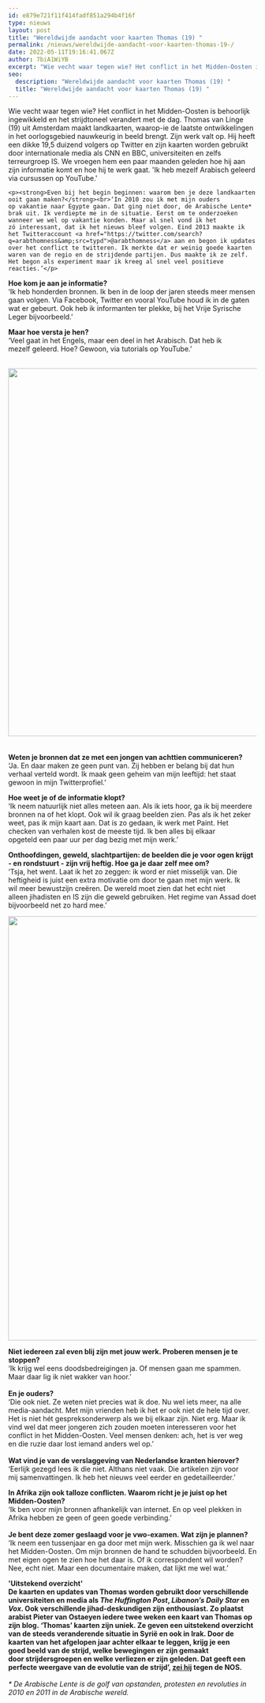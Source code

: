 ```yaml
---
id: e879e721f11f414fadf851a294b4f16f
type: nieuws
layout: post
title: "Wereldwijde aandacht voor kaarten Thomas (19) "
permalink: /nieuws/wereldwijde-aandacht-voor-kaarten-thomas-19-/
date: 2022-05-11T19:16:41.067Z
author: 7biA1WiYB
excerpt: "Wie vecht waar tegen wie? Het conflict in het Midden-Oosten is behoorlijk ingewikkeld en het strijdtoneel verandert met de dag. Thomas van Linge (19) uit Amsterdam maakt landkaarten, waarop-ie de laatste ontwikkelingen in het oorlogsgebied nauwkeurig in beeld brengt. Zijn werk valt op. Hij heeft een dikke 19,5 duizend volgers op Twitter en zijn kaarten worden gebruikt door internationale media als CNN en BBC, universiteiten en zelfs terreurgroep IS. We vroegen hem een paar maanden geleden hoe hij aan zijn informatie komt en hoe hij te werk gaat. 'Ik heb mezelf Arabisch geleerd via cursussen op YouTube.'  "
seo:
  description: "Wereldwijde aandacht voor kaarten Thomas (19) "
  title: "Wereldwijde aandacht voor kaarten Thomas (19) "
---
```

Wie vecht waar tegen wie? Het conflict in het Midden-Oosten is behoorlijk ingewikkeld en het strijdtoneel verandert met de dag. Thomas van Linge (19) uit Amsterdam maakt landkaarten, waarop-ie de laatste ontwikkelingen in het oorlogsgebied nauwkeurig in beeld brengt. Zijn werk valt op. Hij heeft een dikke 19,5 duizend volgers op Twitter en zijn kaarten worden gebruikt door internationale media als CNN en BBC, universiteiten en zelfs terreurgroep IS. We vroegen hem een paar maanden geleden hoe hij aan zijn informatie komt en hoe hij te werk gaat. 'Ik heb mezelf Arabisch geleerd via cursussen op YouTube.'  

    <p><strong>Even bij het begin beginnen: waarom ben je deze landkaarten ooit gaan maken?</strong><br>‘In 2010 zou ik met mijn ouders op vakantie naar Egypte gaan. Dat ging niet door, de Arabische Lente* brak uit. Ik verdiepte me in de situatie. Eerst om te onderzoeken wanneer we wel op vakantie konden. Maar al snel vond ik het zó interessant, dat ik het nieuws bleef volgen. Eind 2013 maakte ik het Twitteraccount <a href="https://twitter.com/search?q=arabthomness&amp;src=typd">@arabthomness</a> aan en begon ik updates over het conflict te twitteren. Ik merkte dat er weinig goede kaarten waren van de regio en de strijdende partijen. Dus maakte ik ze zelf. Het begon als experiment maar ik kreeg al snel veel positieve reacties.’</p>
<p><strong>Hoe kom je aan je informatie?</strong><br>‘Ik heb honderden bronnen. Ik ben in de loop der jaren steeds meer mensen gaan volgen. Via Facebook, Twitter en vooral YouTube houd ik in de gaten wat er gebeurt. Ook heb ik informanten ter plekke, bij het Vrije Syrische Leger bijvoorbeeld.’</p>
<p><strong>Maar hoe versta je hen?</strong><br>‘Veel gaat in het Engels, maar een deel in het Arabisch. Dat heb ik mezelf geleerd. Hoe? Gewoon, via tutorials op YouTube.’<br><br><div class="media media-element-container media-default"><div id="file-4368" class="file file-image file-image-png">

        
  
  <div class="content">
    <img title="Beeld: @arabthomness" height="562" width="640" style="font-size: 13.0080003738403px; line-height: 20.0063037872314px; height: 746px; width: 850px;" class="media-element file-default" src="https://7dagen.netlify.app/sites/default/files/thomas%201.png" alt="">  </div>

  
</div>
</div><br><br><strong>Weten je bronnen dat ze met een jongen van achttien communiceren?</strong><br>‘Ja. En daar maken ze geen punt van. Zij hebben er belang bij dat hun verhaal verteld wordt. Ik maak geen geheim van mijn leeftijd: het staat gewoon in mijn Twitterprofiel.’
<p><strong>Hoe weet je of de informatie klopt?</strong><br>‘Ik neem natuurlijk niet alles meteen aan. Als ik iets hoor, ga ik bij meerdere bronnen na of het klopt. Ook wil ik graag beelden zien. Pas als ik het zeker weet, pas ik mijn kaart aan. Dat is zo gedaan, ik werk met Paint. Het checken van verhalen kost de meeste tijd. Ik ben alles bij elkaar opgeteld een paar uur per dag bezig met mijn werk.’</p>
<p><strong>Onthoofdingen, geweld, slachtpartijen: de beelden die je voor ogen krijgt - en rondstuurt - zijn vrij heftig. Hoe ga je daar zelf mee om?</strong><br>‘Tsja, het went. Laat ik het zo zeggen: ik word er niet misselijk van. Die heftigheid is juist een extra motivatie om door te gaan met mijn werk. Ik wil meer bewustzijn creëren. De wereld moet zien dat het echt niet alleen jihadisten en IS zijn die geweld gebruiken. Het regime van Assad doet bijvoorbeeld net zo hard mee.’</p>
<p><div class="media media-element-container media-default"><div id="file-4369" class="file file-image file-image-jpeg">

        
  
  <div class="content">
    <img title="Beeld: @arabthomness" height="607" width="600" style="height: 860px; width: 850px;" class="media-element file-default" src="https://7dagen.netlify.app/sites/default/files/thomas%203.jpg" alt="">  </div>

  
</div>
</div>
<p><strong>Niet iedereen zal even blij zijn met jouw werk. Proberen mensen je te stoppen?</strong><br>‘Ik krijg wel eens doodsbedreigingen ja. Of mensen gaan me spammen. Maar daar lig ik niet wakker van hoor.’<br><br><strong>En je ouders?</strong><br>‘Die ook niet. Ze weten niet precies wat ik doe. Nu wel iets meer, na alle media-aandacht. Met mijn vrienden heb ik het er ook niet de hele tijd over. Het is niet hét gespreksonderwerp als we bij elkaar zijn. Niet erg. Maar ik vind wel dat meer jongeren zich zouden moeten interesseren voor het conflict in het Midden-Oosten. Veel mensen denken: ach, het is ver weg en die ruzie daar lost iemand anders wel op.’<br><br><strong>Wat vind je van de verslaggeving van Nederlandse kranten hierover?</strong><br>‘Eerlijk gezegd lees ik die niet. Althans niet vaak. Die artikelen zijn voor mij samenvattingen. Ik heb het nieuws veel eerder en gedetailleerder.’</p>
<p><strong>In Afrika zijn ook talloze conflicten. Waarom richt je je juist op het Midden-Oosten?</strong><br>‘Ik ben voor mijn bronnen afhankelijk van internet. En op veel plekken in Afrika hebben ze geen of geen goede verbinding.’<br><br><strong>Je bent deze zomer geslaagd voor je vwo-examen. Wat zijn je plannen?</strong><br>‘Ik neem een tussenjaar en ga door met mijn werk. Misschien ga ik wel naar het Midden-Oosten. Om mijn bronnen de hand te schudden bijvoorbeeld. En met eigen ogen te zien hoe het daar is. Of ik correspondent wil worden? Nee, echt niet. Maar een documentaire maken, dat lijkt me wel wat.’</p>
<p><strong>'Uitstekend overzicht'<br>De kaarten en updates van Thomas worden gebruikt door verschillende universiteiten en media als <em>The Huffington Post</em>, <em>Libanon’s Daily Star</em> en <em>Vox</em>. Ook verschillende jihad-deskundigen zijn enthousiast. Zo plaatst arabist Pieter van Ostaeyen iedere twee weken een kaart van Thomas op zijn blog. ‘Thomas’ kaarten zijn uniek. Ze geven een uitstekend overzicht van de steeds veranderende situatie in Syrië en ook in Irak. Door de kaarten van het afgelopen jaar achter elkaar te leggen, krijg je een goed beeld van de strijd, welke bewegingen er zijn gemaakt door strijdersgroepen en welke verliezen er zijn geleden. Dat geeft een perfecte weergave van de evolutie van de strijd’, <a href="http://nos.nl/op3/artikel/2041770-18-jarige-kaartenmaker-verovert-de-wereld.html">zei hij</a> tegen de NOS.</strong><br><br><em>* De Arabische Lente is de golf van opstanden, protesten en revoluties in 2010 en 2011 in de Arabische wereld.</em></p>  
